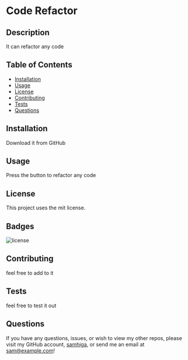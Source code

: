 # Code Refactor


## Description 
It can refactor any code 


## Table of Contents 

* [Installation](#installation)
* [Usage](#usage)
* [License](#license)
* [Contributing](#contributing)
* [Tests](#tests)
* [Questions](#questions)


## Installation
Download it from GitHub

## Usage 
Press the button to refactor any code

## License

This project uses the mit license.


## Badges
![license](https://img.shields.io/badge/mit-green.svg)

## Contributing
feel free to add to it

## Tests
feel free to test it out

## Questions
If you have any questions, issues, or wish to view my other repos, please visit my GitHub account, [samhiga](https://www.github.com/samhiga), or send me an email at [sam@example.com](mailto:sam@example.com)!

